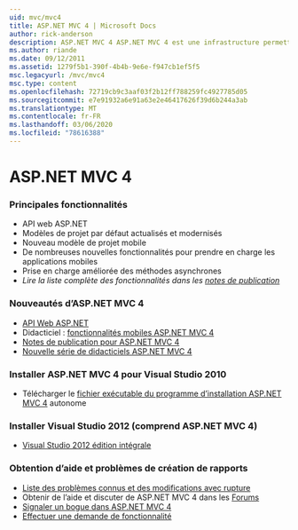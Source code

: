 ```yaml
---
uid: mvc/mvc4
title: ASP.NET MVC 4 | Microsoft Docs
author: rick-anderson
description: ASP.NET MVC 4 ASP.NET MVC 4 est une infrastructure permettant de créer des applications Web évolutives basées sur des normes à l’aide de modèles de conception bien établis et de la puissance de...
ms.author: riande
ms.date: 09/12/2011
ms.assetid: 1279f5b1-390f-4b4b-9e6e-f947cb1ef5f5
msc.legacyurl: /mvc/mvc4
msc.type: content
ms.openlocfilehash: 72719cb9c3aaf03f2b12ff788259fc4927785d05
ms.sourcegitcommit: e7e91932a6e91a63e2e46417626f39d6b244a3ab
ms.translationtype: MT
ms.contentlocale: fr-FR
ms.lasthandoff: 03/06/2020
ms.locfileid: "78616388"
---
```

# <a name="aspnet-mvc-4"></a>ASP.NET MVC 4

### <a name="top-features"></a>Principales fonctionnalités

- API web ASP.NET
- Modèles de projet par défaut actualisés et modernisés
- Nouveau modèle de projet mobile
- De nombreuses nouvelles fonctionnalités pour prendre en charge les applications mobiles
- Prise en charge améliorée des méthodes asynchrones
- *Lire la liste complète des fonctionnalités dans les [notes de publication](../whitepapers/mvc4-release-notes.md)*

### <a name="whats-new-in-aspnet-mvc-4"></a>Nouveautés d’ASP.NET MVC 4

- [API Web ASP.NET](../web-api/index.md)
- Didacticiel : [fonctionnalités mobiles ASP.NET MVC 4](overview/older-versions/aspnet-mvc-4-mobile-features.md)
- [Notes de publication pour ASP.NET MVC 4](../whitepapers/mvc4-release-notes.md)
- [Nouvelle série de didacticiels ASP.NET MVC 4](overview/older-versions/getting-started-with-aspnet-mvc4/intro-to-aspnet-mvc-4.md)

### <a name="install-aspnet-mvc-4-for-visual-studio-2010"></a>Installer ASP.NET MVC 4 pour Visual Studio 2010

- Télécharger le [fichier exécutable du programme d’installation ASP.NET MVC 4](https://www.microsoft.com/download/details.aspx?id=30683) autonome

### <a name="install-visual-studio-2012-includes-aspnet-mvc-4"></a>Installer Visual Studio 2012 (comprend ASP.NET MVC 4)

- [Visual Studio 2012 édition intégrale](https://go.microsoft.com/fwlink/?linkid=247148)

### <a name="getting-help-and-reporting-issues"></a>Obtention d’aide et problèmes de création de rapports

- [Liste des problèmes connus et des modifications avec rupture](../whitepapers/mvc4-release-notes.md#_Toc303253815)
- Obtenir de l’aide et discuter de ASP.NET MVC 4 dans les [Forums](https://forums.asp.net/1146.aspx)
- [Signaler un bogue dans ASP.NET MVC 4](https://github.com/aspnet/AspNetWebStack/issues)
- [Effectuer une demande de fonctionnalité](http://aspnet.uservoice.com/forums/41201-asp-net-mvc)

